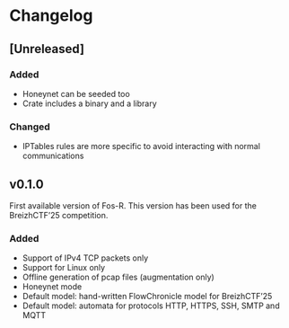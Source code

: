 # Changelog

## [Unreleased]

### Added

- Honeynet can be seeded too
- Crate includes a binary and a library

### Changed

- IPTables rules are more specific to avoid interacting with normal communications

## v0.1.0

First available version of Fos-R. This version has been used for the BreizhCTF’25 competition.

### Added

- Support of IPv4 TCP packets only
- Support for Linux only
- Offline generation of pcap files (augmentation only)
- Honeynet mode
- Default model: hand-written FlowChronicle model for BreizhCTF’25
- Default model: automata for protocols HTTP, HTTPS, SSH, SMTP and MQTT
